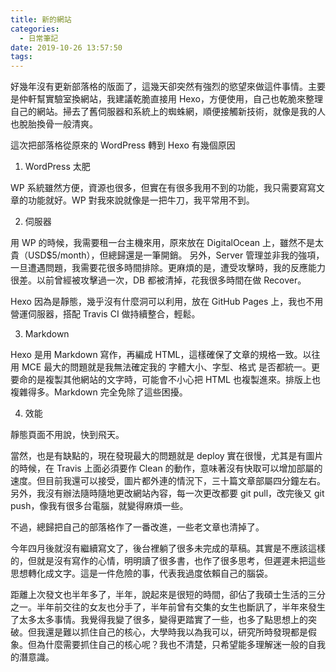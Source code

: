 ```yaml
---
title: 新的網站
categories:
  - 日常筆記
date: 2019-10-26 13:57:50
tags: 
---
```


好幾年沒有更新部落格的版面了，這幾天卻突然有強烈的慾望來做這件事情。主要是仲軒幫實驗室換網站，我建議乾脆直接用 Hexo，方便使用，自己也乾脆來整理自己的網站。掃去了舊伺服器和系統上的蜘蛛網，順便接觸新技術，就像是我的人也脫胎換骨一般清爽。

這次把部落格從原來的 WordPress 轉到 Hexo 有幾個原因

1. WordPress 太肥

WP 系統雖然方便，資源也很多，但實在有很多我用不到的功能，我只需要寫寫文章的功能就好。WP 對我來說就像是一把牛刀，我平常用不到。

2. 伺服器

用 WP 的時候，我需要租一台主機來用，原來放在 DigitalOcean 上，雖然不是太貴（USD$5/month），但總歸還是一筆開銷。
另外，Server 管理並非我的強項，一旦遭遇問題，我需要花很多時間排除。更麻煩的是，遭受攻擊時，我的反應能力很差。以前曾經被攻擊過一次，DB 都被清掉，花我很多時間在做 Recover。

Hexo 因為是靜態，幾乎沒有什麼洞可以利用，放在 GitHub Pages 上，我也不用營運伺服器，搭配 Travis CI 做持續整合，輕鬆。

3. Markdown

Hexo 是用 Markdown 寫作，再編成 HTML，這樣確保了文章的規格一致。以往用 MCE 最大的問題就是我無法確定我的 字體大小、字型、格式 是否都統一。更要命的是複製其他網站的文字時，可能會不小心把 HTML 也複製進來。排版上也複雜得多。Markdown 完全免除了這些困擾。

4. 效能

靜態頁面不用說，快到飛天。

當然，也是有缺點的，現在發現最大的問題就是 deploy 實在很慢，尤其是有圖片的時候，在 Travis 上面必須要作 Clean 的動作，意味著沒有快取可以增加部屬的速度。但目前我還可以接受，圖片都外連的情況下，三十篇文章部屬四分鐘左右。
另外，我沒有辦法隨時隨地更改網站內容，每一次更改都要 git pull，改完後又 git push，像我有很多台電腦，就變得麻煩一些。

不過，總歸把自己的部落格作了一番改進，一些老文章也清掉了。

今年四月後就沒有繼續寫文了，後台裡躺了很多未完成的草稿。其實是不應該這樣的，但就是沒有寫作的心情，明明讀了很多書，也作了很多思考，但遲遲未把這些思想轉化成文字。這是一件危險的事，代表我過度依賴自己的腦袋。

距離上次發文也半年多了，半年，說起來是很短的時間，卻佔了我碩士生活的三分之一。半年前交往的女友也分手了，半年前曾有交集的女生也斷訊了，半年來發生了太多太多事情。我覺得我變了很多，變得更踏實了一些，也多了點思想上的突破。但我還是難以抓住自己的核心，大學時我以為我可以，研究所時發現都是假象。但為什麼需要抓住自己的核心呢？我也不清楚，只希望能多理解迷一般的自我的潛意識。

